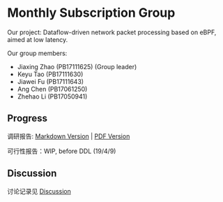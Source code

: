 # Monthly Subscription Group

Our project: Dataflow-driven network packet processing based on eBPF, aimed at low latency.

Our group members: 
- Jiaxing Zhao (PB17111625) (Group leader)
- Keyu Tao (PB17111630)
- Jiawei Fu (PB17111643)
- Ang Chen (PB17061250)
- Zhehao Li (PB17050941)

## Progress

调研报告: [Markdown Version](docs/research.md) | [PDF Version](docs/research.pdf)

可行性报告：WIP, before DDL (19/4/9)

## Discussion

讨论记录见 [Discussion](discussion/)
